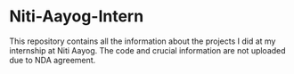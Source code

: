 # Niti-Aayog-Intern
This repository contains all the information about the projects I did at my internship at Niti Aayog. The code and crucial information are not uploaded due to NDA agreement. 
